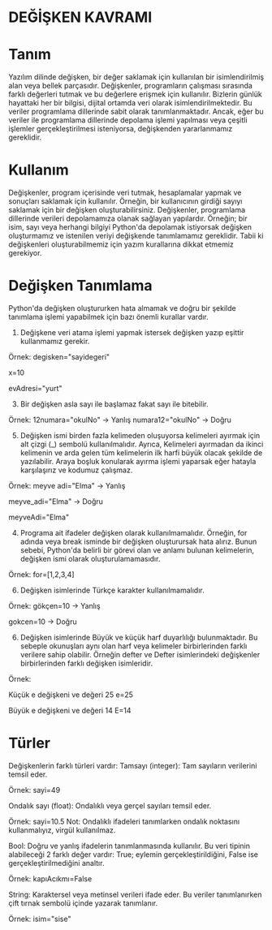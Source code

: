 # DEĞİŞKEN KAVRAMI
# Tanım
Yazılım dilinde değişken, bir değer saklamak için kullanılan bir isimlendirilmiş alan veya bellek parçasıdır. Değişkenler, programların çalışması sırasında farklı değerleri tutmak ve bu değerlere erişmek için kullanılır. Bizlerin günlük hayattaki her bir bilgisi, dijital ortamda veri olarak isimlendirilmektedir. Bu veriler programlama dillerinde sabit olarak tanımlanmaktadır. Ancak, eğer bu veriler ile programlama dillerinde depolama işlemi yapılması veya çeşitli işlemler gerçekleştirilmesi isteniyorsa, değişkenden yararlanmamız gereklidir.

# Kullanım
Değişkenler, program içerisinde veri tutmak, hesaplamalar yapmak ve sonuçları saklamak için kullanılır. Örneğin, bir kullanıcının girdiği sayıyı saklamak için bir değişken oluşturabilirsiniz. Değişkenler, programlama dillerinde verileri depolamamıza olanak sağlayan yapılardır. Örneğin; bir isim, sayı veya herhangi bilgiyi Python'da depolamak istiyorsak değişken oluşturmamız ve istenilen veriyi değişkende tanımlamamız gereklidir. Tabii ki değişkenleri oluşturabilmemiz için yazım kurallarına dikkat etmemiz gerekiyor.

#  Değişken Tanımlama
Python'da değişken oluştururken hata almamak ve doğru bir şekilde tanımlama işlemi yapabilmek için bazı önemli kurallar vardır.

1. Değişkene veri atama işlemi yapmak istersek değişken yazıp eşittir kullanmamız gerekir.

Örnek: degisken="sayidegeri"

x=10

evAdresi="yurt"

3. Bir değişken asla sayı ile başlamaz fakat sayı ile bitebilir.

Örnek: 12numara="okulNo" ->   Yanlış
       numara12="okulNo" ->   Doğru

5. Değişken ismi birden fazla kelimeden oluşuyorsa kelimeleri ayırmak için alt çizgi (_) sembolü kullanılmalıdır. Ayrıca, Kelimeleri ayırmadan da ikinci kelimenin ve arda gelen tüm kelimelerin ilk harfi büyük olacak şekilde de yazılabilir. Araya boşluk konularak ayırma işlemi yaparsak eğer hatayla karşılaşırız ve kodumuz çalışmaz.

Örnek:
meyve adi="Elma" -> Yanlış

meyve_adi="Elma" -> Doğru

meyveAdi="Elma"

4. Programa ait ifadeler değişken olarak kullanılmamalıdır. Örneğin, for adında veya break isminde bir değişken oluşturursak hata alırız. Bunun sebebi, Python'da belirli bir görevi olan ve anlamı bulunan kelimelerin, değişken ismi olarak oluşturulamamasıdır.
   
Örnek:
for=[1,2,3,4]

6. Değişken isimlerinde Türkçe karakter kullanılmamalıdır.
   
Örnek:
gökçen=10 -> Yanlış

gokcen=10 -> Doğru

6. Değişken isimlerinde Büyük ve küçük harf duyarlılığı bulunmaktadır. Bu sebeple okunuşları aynı olan harf veya kelimeler birbirlerinden farklı verilere sahip olabilir. Örneğin defter ve Defter isimlerindeki değişkenler birbirlerinden farklı değişken isimleridir.
   
Örnek:

Küçük e değişkeni ve değeri 25
e=25

Büyük e değişkeni ve değeri 14
E=14


# Türler
Değişkenlerin farklı türleri vardır:
Tamsayı (integer): Tam sayıların verilerini temsil eder.

Örnek:
sayi=49

Ondalık sayı (float): Ondalıklı veya gerçel sayıları temsil eder.

Örnek:
sayi=10.5
Not: Ondalıklı ifadeleri tanımlarken ondalık noktasını kullanmalıyız, virgül kullanılmaz.

Bool: Doğru ve yanlış ifadelerin tanımlanmasında kullanılır. Bu veri tipinin alabileceği 2 farklı değer vardır: True; eylemin gerçekleştirildiğini, False ise gerçekleştirilmediğini analtır.

Örnek:
kapıAcıkmı=False

String: Karaktersel veya metinsel verileri ifade eder. Bu veriler tanımlanırken çift tırnak sembolü içinde yazarak tanımlanır.

Örnek:
isim="sise"






